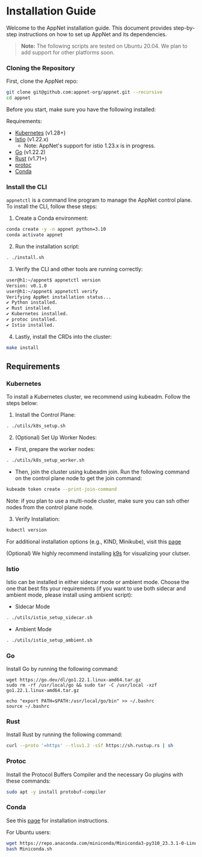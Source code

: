 # Installation Guide

Welcome to the AppNet installation guide. This document provides step-by-step instructions on how to set up AppNet and its dependencies.

> **Note:** The following scripts are tested on Ubuntu 20.04. We plan to add support for other platforms soon.

### Cloning the Repository

First, clone the AppNet repo:
```bash
git clone git@github.com:appnet-org/appnet.git --recursive
cd appnet
```

Before you start, make sure you have the following installed:

Requirements:
 - [Kubernetes](#kubernetes) (v1.28+) 
 - [Istio](#istio) (v1.22.x) 
    - Note: AppNet's support for istio 1.23.x is in progress.
 - [Go](#go) (v1.22.2)
 - [Rust](#rust) (v1.71+)
 - [protoc](#protoc)
 - [Conda](#conda)


### Install the CLI

`appnetctl` is a command line program to manage the AppNet control plane. To install the CLI, follow these steps:

1. Create a Conda environment:
```bash
conda create -y -n appnet python=3.10
conda activate appnet
```

2. Run the installation script:
```bash
. ./install.sh
```

3. Verify the CLI and other tools are running correctly:
```bash
user@h1:~/appnet$ appnetctl version
Version: v0.1.0
user@h1:~/appnet$ appnetctl verify
Verifying AppNet installation status...
✔ Python installed.
✔ Rust installed.
✔ Kubernetes installed.
✔ protoc installed.
✔ Istio installed.
```

4. Lastly, install the CRDs into the cluster:

```sh
make install
```


## Requirements

### Kubernetes
To install a Kubernetes cluster, we recommend using kubeadm. Follow the steps below:

1. Install the Control Plane:
```bash
. ./utils/k8s_setup.sh
```

2. (Optional) Set Up Worker Nodes:
 - First, prepare the worker nodes:
 ```bash
 . ./utils/k8s_setup_worker.sh
 ```

 - Then, join the cluster using kubeadm join. Run the following command on the control plane node to get the join command:
 ```bash
 kubeadm token create --print-join-command
 ```

Note: if you plan to use a multi-node cluster, make sure you can ssh other nodes from the control plane node.

3. Verify Installation:
```bash
kubectl version
```

For additional installation options (e.g., KIND, Minikube), visit this [page](https://kubernetes.io/docs/tasks/tools/)

(Optional) We highly recommend installing [k9s](https://k9scli.io/topics/install/) for visualizing your clutser.

### Istio

Istio can be installed in either sidecar mode or ambient mode. Choose the one that best fits your requirements (if you want to use both sidecar and ambient mode, please install using ambient script):

- Sidecar Mode
```bash
. ./utils/istio_setup_sidecar.sh
```

- Ambient Mode
```bash
. ./utils/istio_setup_ambient.sh
```

### Go

Install Go by running the following command:
```
wget https://go.dev/dl/go1.22.1.linux-amd64.tar.gz
sudo rm -rf /usr/local/go && sudo tar -C /usr/local -xzf go1.22.1.linux-amd64.tar.gz

echo "export PATH=$PATH:/usr/local/go/bin" >> ~/.bashrc
source ~/.bashrc
```

### Rust
Install Rust by running the following command:
```bash
curl --proto '=https' --tlsv1.2 -sSf https://sh.rustup.rs | sh
```

### Protoc
Install the Protocol Buffers Compiler and the necessary Go plugins with these commands:
```bash
sudo apt -y install protobuf-compiler
```

### Conda

See this [page](https://conda.io/projects/conda/en/latest/user-guide/install/index.html) for installation instructions.

For Ubuntu users:
```bash
wget https://repo.anaconda.com/miniconda/Miniconda3-py310_23.3.1-0-Linux-x86_64.sh -O Miniconda.sh
bash Miniconda.sh
```
